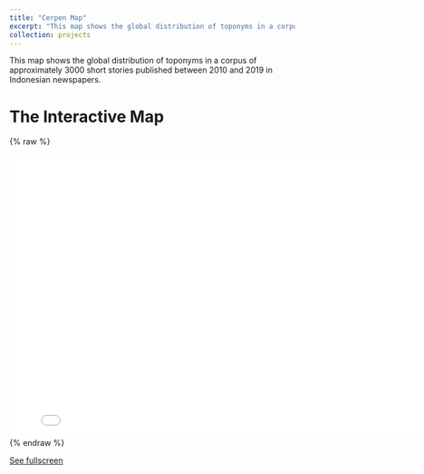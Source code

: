 ```yaml
---
title: "Cerpen Map"
excerpt: "This map shows the global distribution of toponyms in a corpus of approximately 3000 short stories published between 2010 and 2019 in Indonesian newspapers.<br><br/><img src='/images/cerpen_map.png'>"
collection: projects
---
```


This map shows the global distribution of toponyms in a corpus of approximately 3000 short stories published between 2010 and 2019 in Indonesian newspapers.


The Interactive Map
======

{% raw %}
<div>
<iframe src="/portfolio/cerpen_map_file" width="800" height="500"  frameborder="0"></iframe>
</div>
{% endraw %}


[See fullscreen](/portfolio/cerpen_map_file)
